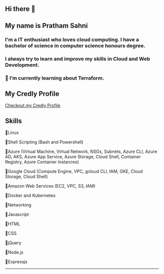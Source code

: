 ## Hi there 👋
## My name is Pratham Sahni


### I'm a IT enthusiast who loves cloud computing. I have a bachelor of science in computer science honours degree. 

### I always try to learn and improve my skills in Cloud and Web Development.

### 🌱 I’m currently learning about Terraform.


## My Credly Profile 
[Checkout my Credly Profile](https://www.credly.com/users/pratham-sahni/badges)


## Skills 

🔹Linux 

🔹Shell Scripting (Bash and Powershell)

🔹Azure (Virtual Machine, Virtual Network, NSGs, Subnets, Azure CLI, Azure AD, AKS, Azure App Service, Azure Storage, Cloud Shell, Container Registry, Azure Container Instances)

🔹Google Cloud (Compute Engine, VPC, gcloud CLI, IAM, GKE, Cloud Storage, Cloud Shell)

🔹Amazon Web Services (EC2, VPC, S3, IAM)

🔹Docker and Kubernetes

🔹Networking

🔹Javascript 

🔹HTML

🔹CSS 

🔹jQuery 

🔹Node.js 

🔹Expressjs 

--------------------------------------